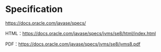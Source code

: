 # Specification

https://docs.oracle.com/javase/specs/

HTML：https://docs.oracle.com/javase/specs/jvms/se8/html/index.html

PDF：https://docs.oracle.com/javase/specs/jvms/se8/jvms8.pdf